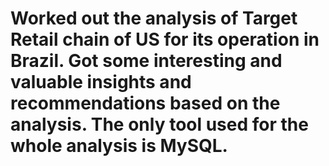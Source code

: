 # Worked out the analysis of Target Retail chain of US for its operation in Brazil. Got some interesting and valuable insights and recommendations based on the analysis. The only tool used for the whole analysis is MySQL.
